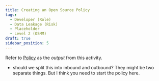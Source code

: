 ```yaml
---
title: Creating an Open Source Policy
tags: 
  - Developer (Role)
  - Data Leakage (Risk)
  - Placeholder
  - Level 2 (OSMM)
draft: true
sidebar_position: 5
---
```


Refer to [Policy](../Artifacts/Policy) as the _output_ from this activity.


- should we split this into inbound and outbound?  They might be two separate things.  But I think you need to start the policy here.

